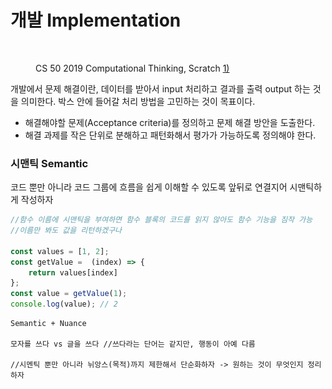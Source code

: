 # 개발 Implementation

<figure><img src="../.gitbook/assets/스크린샷 2023-02-14 오후 1.45.46.png" alt=""><figcaption><p>CS 50 2019 Computational Thinking, Scratch <a href="https://www.youtube.com/watch?v=jjqgP9dpD1k&#x26;list=PLhQjrBD2T381L3iZyDTxRwOBuUt6m1FnW">1)</a></p></figcaption></figure>

개발에서 문제 해결이란, 데이터를 받아서 input 처리하고 결과를 출력 output 하는 것을 의미한다. 박스 안에 들어갈 처리 방법을 고민하는 것이 목표이다.

* 해결해야할 문제(Acceptance criteria)를 정의하고 문제 해결 방안을 도출한다.
* 해결 과제를 작은 단위로 분해하고 패턴화해서 평가가 가능하도록 정의해야 한다.



### 시맨틱 Semantic

코드 뿐만 아니라 코드 그룹에 흐름을 쉽게 이해할 수 있도록 앞뒤로 연결지어 시맨틱하게 작성하자

```javascript
//함수 이름에 시맨틱을 부여하면 함수 블록의 코드를 읽지 않아도 함수 기능을 짐작 가능
//이름만 봐도 값을 리턴하겠구나

const values = [1, 2];
const getValue =  (index) => {
    return values[index]
};
const value = getValue(1);
console.log(value); // 2
```

```
Semantic + Nuance 

모자를 쓰다 vs 글을 쓰다 //쓰다라는 단어는 같지만, 행동이 아예 다름

//시멘틱 뿐만 아니라 뉘앙스(목적)까지 제한해서 단순화하자 -> 원하는 것이 무엇인지 정리하자
```

